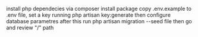 install php dependecies via composer install package
copy .env.example to .env file, set a key running php artisan key:generate then configure database parametres after this run php artisan migration --seed file then go and review "/" path
